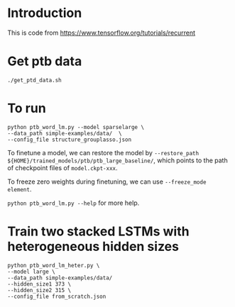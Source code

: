 # Introduction
This is code from https://www.tensorflow.org/tutorials/recurrent

# Get ptb data
```
./get_ptd_data.sh
```
# To run
```
python ptb_word_lm.py --model sparselarge \
--data_path simple-examples/data/  \
--config_file structure_grouplasso.json 
```
To finetune a model, we can restore the model by `--restore_path ${HOME}/trained_models/ptb/ptb_large_baseline/`, which points to the path of checkpoint files of `model.ckpt-xxx`.

To freeze zero weights during finetuning, we can use `--freeze_mode element`.

`python ptb_word_lm.py --help` for more help.

# Train two stacked LSTMs with heterogeneous hidden sizes
```
python ptb_word_lm_heter.py \
--model large \
--data_path simple-examples/data/ 
--hidden_size1 373 \
--hidden_size2 315 \
--config_file from_scratch.json 
```

